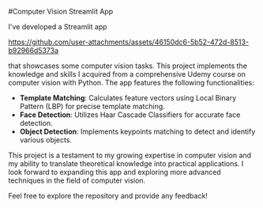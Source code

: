 
#Computer Vision Streamlit App

I've developed a Streamlit app 

https://github.com/user-attachments/assets/46150dc6-5b52-472d-8513-b92966d5373a

that showcases some computer vision tasks. This project implements the knowledge and skills I acquired from a comprehensive Udemy course on computer vision with Python. The app features the following functionalities:

- **Template Matching**: Calculates feature vectors using Local Binary Pattern (LBP) for precise template matching.
- **Face Detection**: Utilizes Haar Cascade Classifiers for accurate face detection.
- **Object Detection**: Implements keypoints matching to detect and identify various objects.

This project is a testament to my growing expertise in computer vision and my ability to translate theoretical knowledge into practical applications. I look forward to expanding this app and exploring more advanced techniques in the field of computer vision.

Feel free to explore the repository and provide any feedback!




